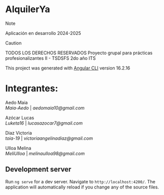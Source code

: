 # AlquilerYa
> [!NOTE]
> Aplicación en desarrollo 2024-2025

>[!CAUTION]
>TODOS LOS DERECHOS RESERVADOS
Proyecto grupal para prácticas profesionalizantes II - TSDSFS 2do año ITS

This project was generated with [Angular CLI](https://github.com/angular/angular-cli) version 16.2.16

# Integrantes:
Aedo Maia  
  _Maia-Aedo_ |
  _aedomaia10@gmail.com_

Azócar Lucas  
   _Luketa16_ |
  _lucasazocar7@gmail.com_

Diaz Victoria  
  _toia-19_ |
  _victoriaangelinadiaz@gmail.com_

Ulloa Melina  
  _MeliUlloa_ |
  _melinaulloa98@gmail.com_


## Development server

Run `ng serve` for a dev server. Navigate to `http://localhost:4200/`. The application will automatically reload if you change any of the source files.

